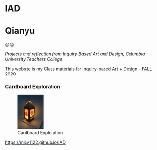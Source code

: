 # IAD

<h1>Qianyu</h1>
😊😊
<p><i>Projects and reflection from Inquiry-Based Art and Design, Columbia University Teachers College</i></p>
This website is my Class materials for Inquiry-based Art + Design - FALL 2020

<h3>Cardboard Exploration</h3>
<figure>
<img src = "https://github.com/miay1122/IAD/blob/main/cdbd/IMG_0826.JPG" alt = "cardboard explore" style = "width:20%">
 <figcaption>Cardboard Exploration</figcaption>
</figure>

https://miay1122.github.io/IAD

